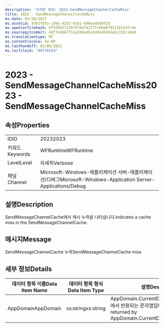 ```yaml
---
description: '자세한 정보: 2023-SendMessageChannelCacheMiss'
title: 2023 - SendMessageChannelCacheMiss
ms.date: 03/30/2017
ms.assetid: 93b5f0fa-c09e-4252-91b1-898ead4d0f2d
ms.openlocfilehash: 0f5585573767678d74277fc0bb6f0112bfa37c4e
ms.sourcegitcommit: ddf7edb67715a5b9a45e3dd44536dabc153c1de0
ms.translationtype: MT
ms.contentlocale: ko-KR
ms.lasthandoff: 02/06/2021
ms.locfileid: "99778154"
---
```

# <a name="2023---sendmessagechannelcachemiss"></a><span data-ttu-id="5ca62-103">2023 - SendMessageChannelCacheMiss</span><span class="sxs-lookup"><span data-stu-id="5ca62-103">2023 - SendMessageChannelCacheMiss</span></span>

## <a name="properties"></a><span data-ttu-id="5ca62-104">속성</span><span class="sxs-lookup"><span data-stu-id="5ca62-104">Properties</span></span>  
  
|||  
|-|-|  
|<span data-ttu-id="5ca62-105">ID</span><span class="sxs-lookup"><span data-stu-id="5ca62-105">ID</span></span>|<span data-ttu-id="5ca62-106">2023</span><span class="sxs-lookup"><span data-stu-id="5ca62-106">2023</span></span>|  
|<span data-ttu-id="5ca62-107">키워드</span><span class="sxs-lookup"><span data-stu-id="5ca62-107">Keywords</span></span>|<span data-ttu-id="5ca62-108">WFRuntime</span><span class="sxs-lookup"><span data-stu-id="5ca62-108">WFRuntime</span></span>|  
|<span data-ttu-id="5ca62-109">Level</span><span class="sxs-lookup"><span data-stu-id="5ca62-109">Level</span></span>|<span data-ttu-id="5ca62-110">자세히</span><span class="sxs-lookup"><span data-stu-id="5ca62-110">Verbose</span></span>|  
|<span data-ttu-id="5ca62-111">채널</span><span class="sxs-lookup"><span data-stu-id="5ca62-111">Channel</span></span>|<span data-ttu-id="5ca62-112">Microsoft-Windows-애플리케이션 서버-애플리케이션/디버그</span><span class="sxs-lookup"><span data-stu-id="5ca62-112">Microsoft-Windows-Application Server-Applications/Debug</span></span>|  
  
## <a name="description"></a><span data-ttu-id="5ca62-113">설명</span><span class="sxs-lookup"><span data-stu-id="5ca62-113">Description</span></span>  

 <span data-ttu-id="5ca62-114">SendMessageChannelCache에서 캐시 누락을 나타냅니다.</span><span class="sxs-lookup"><span data-stu-id="5ca62-114">Indicates a cache miss in the SendMessageChannelCache.</span></span>  
  
## <a name="message"></a><span data-ttu-id="5ca62-115">메시지</span><span class="sxs-lookup"><span data-stu-id="5ca62-115">Message</span></span>  

 <span data-ttu-id="5ca62-116">SendMessageChannelCache 누락</span><span class="sxs-lookup"><span data-stu-id="5ca62-116">SendMessageChannelCache miss</span></span>  
  
## <a name="details"></a><span data-ttu-id="5ca62-117">세부 정보</span><span class="sxs-lookup"><span data-stu-id="5ca62-117">Details</span></span>  
  
|<span data-ttu-id="5ca62-118">데이터 항목 이름</span><span class="sxs-lookup"><span data-stu-id="5ca62-118">Data Item Name</span></span>|<span data-ttu-id="5ca62-119">데이터 항목 형식</span><span class="sxs-lookup"><span data-stu-id="5ca62-119">Data Item Type</span></span>|<span data-ttu-id="5ca62-120">설명</span><span class="sxs-lookup"><span data-stu-id="5ca62-120">Description</span></span>|  
|--------------------|--------------------|-----------------|  
|<span data-ttu-id="5ca62-121">AppDomain</span><span class="sxs-lookup"><span data-stu-id="5ca62-121">AppDomain</span></span>|<span data-ttu-id="5ca62-122">xs:string</span><span class="sxs-lookup"><span data-stu-id="5ca62-122">xs:string</span></span>|<span data-ttu-id="5ca62-123">AppDomain.CurrentDomain.FriendlyName에서 반환되는 문자열입니다.</span><span class="sxs-lookup"><span data-stu-id="5ca62-123">The string returned by AppDomain.CurrentDomain.FriendlyName.</span></span>|
